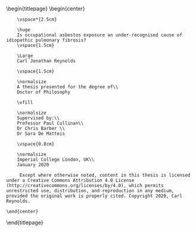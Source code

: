 \begin{titlepage}
    \begin{center}
        
        \vspace*{2.5cm}
        
        \huge
        Is occupational asbestos exposure an under-recognised cause of idiopathic pulmonary fibrosis?
        \vspace{1.5cm}
        
        \Large
        Carl Jonathan Reynolds
        
        \vspace{1.5cm}

        \normalsize
        A thesis presented for the degree of\\
        Doctor of Philosophy
        
        \vfill
        
        \normalsize
        Supervised by:\\
        Professor Paul Cullinan\\
        Dr Chris Barber \\
        Dr Sara De Matteis

        \vspace{0.8cm}

        \normalsize
        Imperial College London, UK\\
        January 2020

         Except where otherwise noted, content in this thesis is licensed under a Creative Commons Attribution 4.0 License (http://creativecommons.org/licenses/by/4.0), which permits unrestricted use, distribution, and reproduction in any medium, provided the original work is properly cited. Copyright 2020, Carl Reynolds.

    \end{center}
\end{titlepage}
